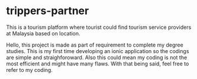 # trippers-partner
This is a tourism platform where tourist could find tourism service providers at Malaysia based on location.

Hello, this project is made as part of requirement to complete my degree studies. This is my first time developing an ionic application so the codings are simple and straighforoward. Also this could mean my coding is not the most efficient and might have many flaws. With that being said, feel free to refer to my coding. 

